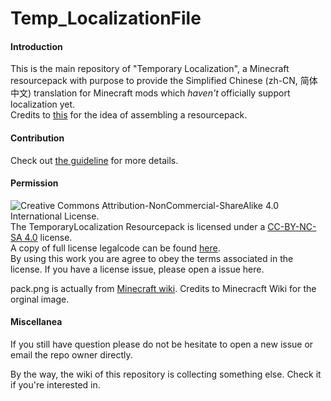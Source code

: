 # Temp_LocalizationFile

#### Introduction
This is the main repository of "Temporary Localization", a Minecraft resourcepack with purpose to provide the Simplified Chinese (zh-CN, 简体中文) translation for Minecraft mods which *haven't* officially support localization yet.  
Credits to [this](https://github.com/Adaptivity/LocalizationsForMCFMods) for the idea of assembling a resourcepack.

#### Contribution

Check out [the guideline](./CONTRIBUTING.md) for more details.

#### Permission 
![Creative Commons Attribution-NonCommercial-ShareAlike 4.0 International License.](https://i.creativecommons.org/l/by-nc-sa/4.0/88x31.png)  
The TemporaryLocalization Resourcepack is licensed under a [CC-BY-NC-SA 4.0](https://creativecommons.org/licenses/by-nc-sa/4.0/) license.  
A copy of full license legalcode can be found [here](https://creativecommons.org/licenses/by-nc-sa/4.0/legalcode).  
By using this work you are agree to obey the terms associated in the license.
If you have a license issue, please open a issue here.

pack.png is actually from [Minecraft wiki](http://minecraft.gamepedia.com/File:End_Portal_Frame.png). 
Credits to Minecracft Wiki for the orginal image.

#### Miscellanea
If you still have question please do not be hesitate to open a new issue or email the repo owner directly.

By the way, the wiki of this repository is collecting something else. Check it if you're interested in.
